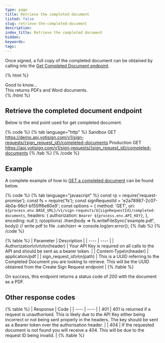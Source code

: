 ```yaml
---
type: page
title: Retrieve the completed document
listed: false
slug: retrieve-the-completed-document
description: 
index_title: Retrieve the completed document
hidden: 
keywords: 
tags: 
---
```


Once signed, a full copy of the completed document can be obtained by calling into the [Get Completed Document endpoint](https://yoti.com/api-reference/#yoti-sign-retrieve-the-completed-document). 

{% html %}
<div class="alert-GTK">
    <div class="alert-title" id="GTK">
        Good to know... 
    </div>
    <div class="alert-text">
       This returns PDFs and Word documents.
    </div>
</div>
{% /html %}

## Retrieve the completed document endpoint

Below is the end point used for get completed document.

{% code %}
{% tab language="http" %}
Sandbox GET https://demo.api.yotisign.com/v1/sign-requests/{sign_request_id}/completed-documents 
Production GET https://api.yotisign.com/v1/sign-requests/{sign_request_id}/completed-documents
{% /tab %}
{% /code %}

## Example

A complete example of how to [GET a completed document](https://yoti.com/api-reference/#yoti-sign-retrieve-the-completed-document) can be found below.

{% code %}
{% tab language="javascript" %}
const rp = require('request-promise');
const fs = require('fs');
const signRequestId = 'e2a78987-2c07-4b0a-96cf-b155ff6e60e9';
const options = {
    method: 'GET',
    uri: `${process.env.BASE_URL}/v1/sign-requests/${signRequestId}/completed-documents`,
    headers: {
        authorization: `Bearer ${process.env.API_KEY}`,
    },
    encoding: null
};
rp(options)
    .then(body => fs.writeFileSync('example.pdf', body)) // write pdf to file
    .catch(err => console.log(err.error));
{% /tab %}
{% /code %}

{% table %}
| Parameter | Description | 
| ---- | ---- | 
| Authorization\n\n\n\n(header) | Your API Key is required on all calls to the API and should be sent as a bearer token. | 
| Content-Type\n(header) | application/pdf | 
| sign_request_id\n\n(path) | This is a UUID referring to the Completed Document you are looking to retrieve. This will be the UUID obtained from the Create Sign Request endpoint | 
{% /table %}

On success, this endpoint returns a status code of 200 with the document as a PDF.

## Other response codes

{% table %}
| Response | Code | 
| ---- | ---- | 
| 401 | 401 is returned if a request is unauthorised. This is likely due to the API Key either being incorrect or not being sent properly in the headers. The key should be sent as a Bearer token over the authorisation header. | 
| 404 | If the requested document is not found you will receive a 404. This will be due to the request ID being invalid. | 
{% /table %}